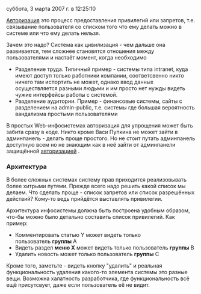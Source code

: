 суббота, 3 марта 2007 г. в 12:25:10

[Авторизация](http://en.wikipedia.org/wiki/Authorization) это процесс предоставления привилегий или запретов, т.е. связывание пользователя со списком того что ему делать можно в системе или что ему делать нельзя.

Зачем это надо? Система как цивилизация - чем дальше она развивается, тем сложнее становятся отношения между пользователями и настаёт момент, когда необходимо

- Разделение труда. Типичный пример - системы типа intranet, куда имеют доступ только работники компании, соответсвенно никто ничего там испортить не может, однако ввод данных осуществляется разными людьми и им просто нет нужды видеть чужие интерфейсы работы с системой.
- Разделение аудитории. Пример - финансовые системы, сайты с разделением на admin-public, т.е. системы где большая вероятность вандализма простыми пользователями

В простых Web-инфосистемах авторизация для упрощения может быть забита сразу в коде. Никто кроме Васи Пупкина не может зайти в админпанель - делать проще простого. Но не стоит путать админпанель доступную всем но не знающим как в неё зайти от админпанели защищённой [авторизацией](http://en.wikipedia.org/wiki/Authentication) .

### Архитектура

В более сложных системах систему прав приходится реализовывать более хитрыми путями. Прежде всего надо решить какой список мы делаем. Что сделать проще - список запретов или список разрешённых действий? Кому-то ведь прийдётся выставлять привилегии.  
  
Архитектура инфосистемы должна быть построена удобным образом, что-бы можно было детально составить список привилегий. Как пример:

- Комментировать статью Y может видеть только пользователь **группы** A
- Видеть раздел **меню X** может видеть только пользователь **группы** B
- Удалить новость может только пользователь **группы** C

Кроме того, заметьте - видеть кнопку "удалить" и реальная функциональность удаления какого-то элемента системы это разные вещи. Возможна халатность разработчика, где функциональность всё ещё присутсвует, даже если пользователь её не видит.